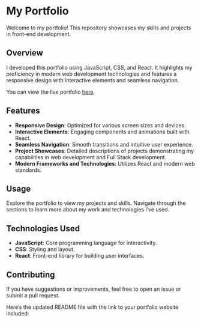 # My Portfolio

Welcome to my portfolio! This repository showcases my skills and projects in front-end development.

## Overview

I developed this portfolio using JavaScript, CSS, and React. It highlights my proficiency in modern web development technologies and features a responsive design with interactive elements and seamless navigation.

You can view the live portfolio [here](https://edenimportfolio.netlify.app/).

## Features

- **Responsive Design**: Optimized for various screen sizes and devices.
- **Interactive Elements**: Engaging components and animations built with React.
- **Seamless Navigation**: Smooth transitions and intuitive user experience.
- **Project Showcases**: Detailed descriptions of projects demonstrating my capabilities in web development and Full Stack development.
- **Modern Frameworks and Technologies**: Utilizes React and modern web standards.

## Usage

Explore the portfolio to view my projects and skills. Navigate through the sections to learn more about my work and technologies I’ve used.

## Technologies Used

- **JavaScript**: Core programming language for interactivity.
- **CSS**: Styling and layout.
- **React**: Front-end library for building user interfaces.

## Contributing

If you have suggestions or improvements, feel free to open an issue or submit a pull request.


Here’s the updated README file with the link to your portfolio website included:

